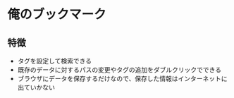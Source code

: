 # 俺のブックマーク

## 特徴

- タグを設定して検索できる
- 既存のデータに対するパスの変更やタグの追加をダブルクリックでできる
- ブラウザにデータを保存するだけなので、保存した情報はインターネットに出ていかない